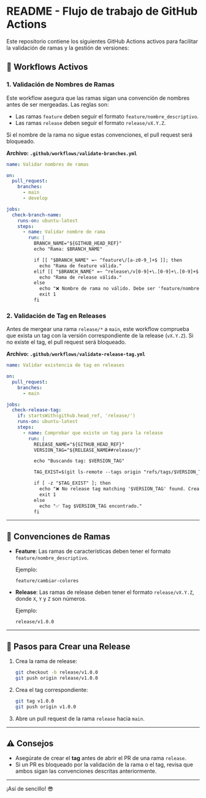 # README - Flujo de trabajo de GitHub Actions

Este repositorio contiene los siguientes GitHub Actions activos para facilitar la validación de ramas y la gestión de versiones:

## 🚦 Workflows Activos

### 1. **Validación de Nombres de Ramas**

Este workflow asegura que las ramas sigan una convención de nombres antes de ser mergeadas. Las reglas son:

- Las ramas `feature` deben seguir el formato `feature/nombre_descriptivo`.
- Las ramas `release` deben seguir el formato `release/vX.Y.Z`.

Si el nombre de la rama no sigue estas convenciones, el pull request será bloqueado.

**Archivo: `.github/workflows/validate-branches.yml`**

```yaml
name: Validar nombres de ramas

on:
  pull_request:
    branches:
      - main
      - develop

jobs:
  check-branch-name:
    runs-on: ubuntu-latest
    steps:
      - name: Validar nombre de rama
        run: |
          BRANCH_NAME="${GITHUB_HEAD_REF}"
          echo "Rama: $BRANCH_NAME"

          if [[ "$BRANCH_NAME" =~ ^feature\/[a-z0-9_]+$ ]]; then
            echo "Rama de feature válida."
          elif [[ "$BRANCH_NAME" =~ ^release\/v[0-9]+\.[0-9]+\.[0-9]+$ ]]; then
            echo "Rama de release válida."
          else
            echo "❌ Nombre de rama no válido. Debe ser 'feature/nombre' o 'release/vX.Y.Z'"
            exit 1
          fi
```

### 2. **Validación de Tag en Releases**

Antes de mergear una rama `release/*` a `main`, este workflow comprueba que exista un tag con la versión correspondiente de la release (`vX.Y.Z`). Si no existe el tag, el pull request será bloqueado.

**Archivo: `.github/workflows/validate-release-tag.yml`**

```yaml
name: Validar existencia de tag en releases

on:
  pull_request:
    branches:
      - main

jobs:
  check-release-tag:
    if: startsWith(github.head_ref, 'release/')
    runs-on: ubuntu-latest
    steps:
      - name: Comprobar que existe un tag para la release
        run: |
          RELEASE_NAME="${GITHUB_HEAD_REF}"
          VERSION_TAG="${RELEASE_NAME##release/}"

          echo "Buscando tag: $VERSION_TAG"

          TAG_EXIST=$(git ls-remote --tags origin "refs/tags/$VERSION_TAG")

          if [ -z "$TAG_EXIST" ]; then
            echo "❌ No release tag matching '$VERSION_TAG' found. Create it before merging to main."
            exit 1
          else
            echo "✅ Tag $VERSION_TAG encontrado."
          fi
```

---

## 📑 Convenciones de Ramas

- **Feature**: Las ramas de características deben tener el formato `feature/nombre_descriptivo`.
  
  Ejemplo:
  ```
  feature/cambiar-colores
  ```

- **Release**: Las ramas de release deben tener el formato `release/vX.Y.Z`, donde `X`, `Y` y `Z` son números.

  Ejemplo:
  ```
  release/v1.0.0
  ```

---

## 📌 Pasos para Crear una Release

1. Crea la rama de release:
   ```bash
   git checkout -b release/v1.0.0
   git push origin release/v1.0.0
   ```

2. Crea el tag correspondiente:
   ```bash
   git tag v1.0.0
   git push origin v1.0.0
   ```

3. Abre un pull request de la rama `release` hacia `main`.

---

## ⚠️ Consejos

- Asegúrate de crear el **tag** antes de abrir el PR de una rama `release`.
- Si un PR es bloqueado por la validación de la rama o el tag, revisa que ambos sigan las convenciones descritas anteriormente.

---

¡Así de sencillo! 😎
